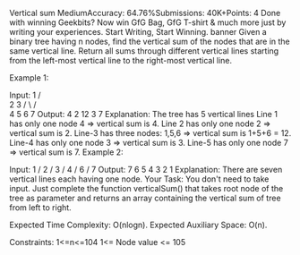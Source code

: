 Vertical sum
MediumAccuracy: 64.76%Submissions: 40K+Points: 4
 Done with winning Geekbits? Now win GfG Bag, GfG T-shirt & much more just by writing your experiences. Start Writing, Start Winning.
banner
Given a binary tree having n nodes, find the vertical sum of the nodes that are in the same vertical line. Return all sums through different vertical lines starting from the left-most vertical line to the right-most vertical line.

Example 1:

Input:
       1
    /    \
  2      3
 /  \    /  \
4   5  6   7
Output: 
4 2 12 3 7
Explanation:
The tree has 5 vertical lines
Line 1 has only one node 4 => vertical sum is 4.
Line 2 has only one node 2 => vertical sum is 2.
Line-3 has three nodes: 1,5,6 => vertical sum is 1+5+6 = 12.
Line-4 has only one node 3 => vertical sum is 3.
Line-5 has only one node 7 => vertical sum is 7.
Example 2:

Input:
          1
         /
        2
       /
      3
     /
    4
   /
  6
 /
7
Output: 
7 6 5 4 3 2 1
Explanation:
There are seven vertical lines each having one node.
Your Task:
You don't need to take input. Just complete the function verticalSum() that takes root node of the tree as parameter and returns an array containing the vertical sum of tree from left to right.

Expected Time Complexity: O(nlogn).
Expected Auxiliary Space: O(n).

Constraints:
1<=n<=104
1<= Node value <= 105

